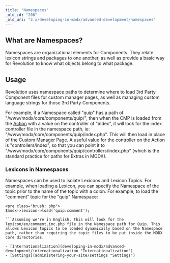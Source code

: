 ```yaml
---
title: "Namespaces"
_old_id: "208"
_old_uri: "2.x/developing-in-modx/advanced-development/namespaces"
---
```


What are Namespaces?
--------------------

Namespaces are organizational elements for Components. They relate lexicon strings and packages to one another, as well as provide a basic way for Revolution to know what objects belong to what package.

Usage
-----

Revolution uses namespace paths to determine where to load 3rd Party Component files for custom manager pages, as well as managing custom language strings for those 3rd Party Components.

For example, if a Namespace called "quip" has a path of "/www/modx/core/components/quip/", then when the CMP is loaded from the [Action](developing-in-modx/advanced-development/custom-manager-pages/actions-and-menus "Actions and Menus") with a value on the controller of "index", it will look for the index controller file in the namespace path, ie: "/www/modx/core/components/quip/index.php". This will then load in place of the Custom Manager Page. A useful value for the controller on the Action is "controllers/index", so that you can point it to "/www/modx/core/components/quip/controllers/index.php" (which is the standard practice for paths for Extras in MODX).

### Lexicons in Namespaces

Namespaces can be used to isolate Lexicons and Lexicon Topics. For example, when loading a Lexicon, you can specify the Namespace of the topic prior to the name of the topic with a colon. For example, to load the "comment" topic for the "quip" Namespace:

```
<pre class="brush: php">
$modx->lexicon->load('quip:comment');

```Assuming we're in English, this will look for the lexicon/en/comment.inc.php file in the Namespace path for Quip. This allows Lexicon topics to be loaded dynamically based on the Namespace path, rather than requiring the topic files to be put inside the MODX core directories.

- [Internationalization](developing-in-modx/advanced-development/internationalization "Internationalization")
- [Settings](administering-your-site/settings "Settings")